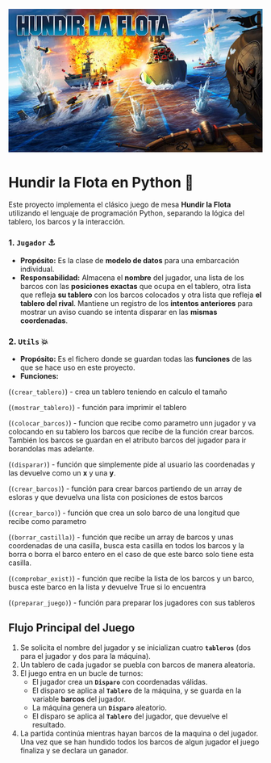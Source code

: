 ![alt text](./battleship.jpg "Battleship")
# Hundir la Flota en Python 🚢

Este proyecto implementa el clásico juego de mesa **Hundir la Flota** utilizando el lenguaje de programación Python, separando la lógica del tablero, los barcos y la interacción.

### 1. `Jugador` ⚓

* **Propósito:** Es la clase de **modelo de datos** para una embarcación individual.
* **Responsabilidad:** Almacena el **nombre** del jugador, una lista de los barcos con las **posiciones exactas** que ocupa en el tablero, otra lista que refleja **su tablero** con los barcos colocados y otra lista que refleja **el tablero del rival**. Mantiene un registro de los **intentos anteriores** para mostrar un aviso cuando se intenta disparar en las **mismas coordenadas**.

### 2. `Utils` 💥

* **Propósito:** Es el fichero donde se guardan todas las **funciones** de las que se hace uso en este proyecto.
* **Funciones:**

(`(crear_tablero)`) - crea un tablero teniendo en calculo el tamaño

(`(mostrar_tablero)`) - función para imprimir el tablero

(`(colocar_barcos)`) - funcion que recibe como parametro unn jugador y va colocando en su tablero los barcos que recibe de la función crear barcos. También los barcos se guardan en el atributo barcos del jugador para ir borandolas mas adelante.

(`(disparar)`) - función que simplemente pide al usuario las coordenadas y las devuelve como un **x** y una **y**.

(`(crear_barcos)`) - función para crear barcos partiendo de un array de esloras y que devuelva una lista con posiciones de estos barcos

(`(crear_barco)`) - función que crea un solo barco de una longitud que recibe como parametro

(`(borrar_castilla)`) - función que recibe un array de barcos y unas coordenadas de una casilla, busca esta casilla en todos los barcos y la borra o borra el barco entero en el caso de que este barco solo tiene esta casilla.

(`(comprobar_exist)`) - función que recibe la lista de los barcos y un barco, busca este barco en la lista y devuelve True si lo encuentra

(`(preparar_juego)`) - función para preparar los jugadores con sus tableros


## Flujo Principal del Juego

1.  Se solicita el nombre del jugador y se inicializan cuatro  **`tableros`** (dos para el jugador y dos para la máquina).
2.  Un tablero de cada jugador se puebla con barcos de manera aleatoria.
3.  El juego entra en un bucle de turnos:
    * El jugador crea un **`Disparo`** con coordenadas válidas.
    * El disparo se aplica al **`Tablero`** de la máquina, y se guarda en la variable **barcos** del jugador.
    * La máquina genera un **`Disparo`** aleatorio.
    * El disparo se aplica al **`Tablero`** del jugador, que devuelve el resultado.
4.  La partida continúa mientras hayan barcos de la maquina o del jugador. Una vez que se han hundido todos los barcos de algun jugador el juego finaliza y se declara un ganador.
